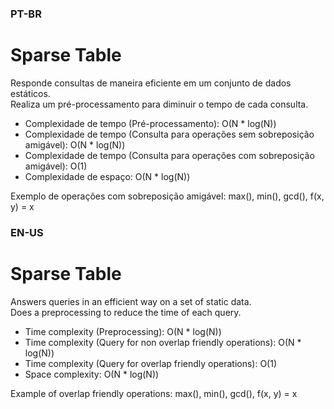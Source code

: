 ### PT-BR

# Sparse Table
Responde consultas de maneira eficiente em um conjunto de dados estáticos.\
Realiza um pré-processamento para diminuir o tempo de cada consulta.
* Complexidade de tempo (Pré-processamento): O(N * log(N))
* Complexidade de tempo (Consulta para operações sem sobreposição amigável): O(N * log(N))
* Complexidade de tempo (Consulta para operações com sobreposição amigável): O(1)
* Complexidade de espaço: O(N * log(N))

Exemplo de operações com sobreposição amigável: max(), min(), gcd(), f(x, y) = x

### EN-US

# Sparse Table
Answers queries in an efficient way on a set of static data.\
Does a preprocessing to reduce the time of each query.
* Time complexity (Preprocessing): O(N * log(N))
* Time complexity (Query for non overlap friendly operations): O(N * log(N))
* Time complexity (Query for overlap friendly operations): O(1)
* Space complexity: O(N * log(N))

Example of overlap friendly operations: max(), min(), gcd(), f(x, y) = x
